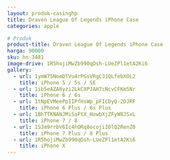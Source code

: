 ```yaml
---
layout: produk-casinghp
title: Draven League Of Legends iPhone Case
categories: apple

# Produk
product-title: Draven League Of Legends iPhone Case
harga: 90000
sku: hn-3481
image-drive: 1R5hojiMwZb990qDsh-LUeZPl1etA2Ki6
gallery:
  - url: 1ymW75NomDTVu4rPGsVRgC31QLfebXOL2
    title: iPhone 5 / 5s / SE
  - url: 1ib5eAZA8yzi2LkCXPJAH7cNcvCFKm5Nr
    title: iPhone 6 / 6s
  - url: 1tNpEVMeePpIIPfHsWp_pFICDyQ-2DJRF
    title: iPhone 6 Plus / 6s Plus
  - url: 1BhTTKNANJMiSaFtX_HowbXjZFyW8JSxL
    title: iPhone 7 / 8
  - url: 1SJm9rrbV6Ic4hORq8ocojiIOlQ2RenZ0
    title: iPhone 7 Plus / 8 Plus
  - url: 1R5hojiMwZb990qDsh-LUeZPl1etA2Ki6
    title: iPhone X
---
```

